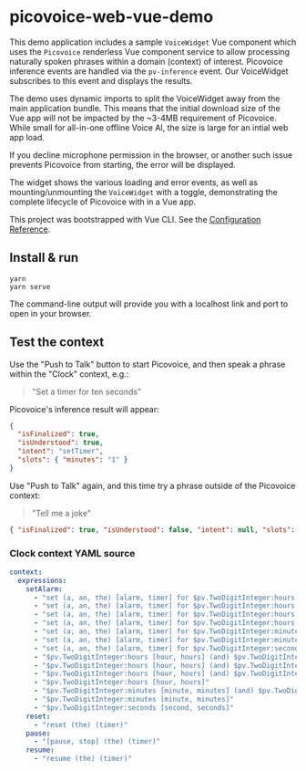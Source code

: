 # picovoice-web-vue-demo

This demo application includes a sample `VoiceWidget` Vue component which uses the `Picovoice` renderless Vue component service to allow processing naturally spoken phrases within a domain (context) of interest. Picovoice inference events are handled via the `pv-inference` event. Our VoiceWidget subscribes to this event and displays the results.

The demo uses dynamic imports to split the VoiceWidget away from the main application bundle. This means that the initial download size of the Vue app will not be impacted by the ~3-4MB requirement of Picovoice. While small for all-in-one offline Voice AI, the size is large for an intial web app load.

If you decline microphone permission in the browser, or another such issue prevents Picovoice from starting, the error will be displayed.

The widget shows the various loading and error events, as well as mounting/unmounting the `VoiceWidget` with a toggle, demonstrating the complete lifecycle of Picovoice with in a Vue app.

This project was bootstrapped with Vue CLI. See the [Configuration Reference](https://cli.vuejs.org/config/).

## Install & run

```
yarn
yarn serve
```

The command-line output will provide you with a localhost link and port to open in your browser.

## Test the context

Use the "Push to Talk" button to start Picovoice, and then speak a phrase within the "Clock" context, e.g.:

> "Set a timer for ten seconds"

Picovoice's inference result will appear:

```json
{
  "isFinalized": true,
  "isUnderstood": true,
  "intent": "setTimer",
  "slots": { "minutes": "1" }
}
```

Use "Push to Talk" again, and this time try a phrase outside of the Picovoice context:

> "Tell me a joke"

```json
{ "isFinalized": true, "isUnderstood": false, "intent": null, "slots": {} }
```

### Clock context YAML source

```yaml
context:
  expressions:
    setAlarm:
      - "set (a, an, the) [alarm, timer] for $pv.TwoDigitInteger:hours [hour, hours] (and) $pv.TwoDigitInteger:minutes [minute, minutes] (and) $pv.TwoDigitInteger:seconds [second, seconds]"
      - "set (a, an, the) [alarm, timer] for $pv.TwoDigitInteger:hours [hour, hours] (and) $pv.TwoDigitInteger:minutes [minute, minutes]"
      - "set (a, an, the) [alarm, timer] for $pv.TwoDigitInteger:hours [hour, hours] (and) $pv.TwoDigitInteger:seconds [second, seconds]"
      - "set (a, an, the) [alarm, timer] for $pv.TwoDigitInteger:hours [hour, hours]"
      - "set (a, an, the) [alarm, timer] for $pv.TwoDigitInteger:minutes [minute, minutes] (and) $pv.TwoDigitInteger:seconds [second, seconds]"
      - "set (a, an, the) [alarm, timer] for $pv.TwoDigitInteger:minutes [minute, minutes]"
      - "set (a, an, the) [alarm, timer] for $pv.TwoDigitInteger:seconds [second, seconds]"
      - "$pv.TwoDigitInteger:hours [hour, hours] (and) $pv.TwoDigitInteger:minutes [minute, minutes] (and) $pv.TwoDigitInteger:seconds [second, seconds]"
      - "$pv.TwoDigitInteger:hours [hour, hours] (and) $pv.TwoDigitInteger:minutes [minute, minutes]"
      - "$pv.TwoDigitInteger:hours [hour, hours] (and) $pv.TwoDigitInteger:seconds [second, seconds]"
      - "$pv.TwoDigitInteger:hours [hour, hours]"
      - "$pv.TwoDigitInteger:minutes [minute, minutes] (and) $pv.TwoDigitInteger:seconds [second, seconds]"
      - "$pv.TwoDigitInteger:minutes [minute, minutes]"
      - "$pv.TwoDigitInteger:seconds [second, seconds]"
    reset:
      - "reset (the) (timer)"
    pause:
      - "[pause, stop] (the) (timer)"
    resume:
      - "resume (the) (timer)"
```